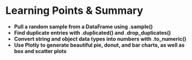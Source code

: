 # Learning Points & Summary



- **Pull a random sample from a DataFrame using .sample()**
- **Find duplicate entries with .duplicated() and .drop_duplicates()**
- **Convert string and object data types into numbers with .to_numeric()**
- **Use Plotly to generate beautiful pie, donut, and bar charts, as well as box and scatter plots**
